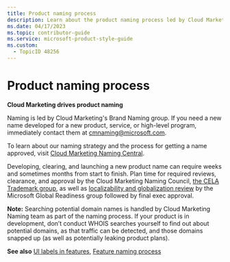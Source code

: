 ```yaml
---
title: Product naming process
description: Learn about the product naming process led by Cloud Marketing's Brand Naming group. Discover how to get a new product name approved, including necessary reviews and approvals.
ms.date: 04/17/2023
ms.topic: contributor-guide
ms.service: microsoft-product-style-guide
ms.custom:
  - TopicID 48256
---
```



# Product naming process

**Cloud Marketing drives product naming**

Naming is led by Cloud Marketing's Brand Naming group. If you need a new name developed for a new product, service, or high-level program, immediately contact them at [cmnaming@microsoft.com](mailto:cmnaming@microsoft.com).

To learn about our naming strategy and the process for getting a name approved, visit [Cloud Marketing Naming Central](https://microsoft.sharepoint.com/teams/CloudMarketingNamingCentral).

Developing, clearing, and launching a new product name can require weeks and sometimes months from start to finish. Plan time for required reviews, clearance, and approval by the Cloud Marketing Naming Council, [the CELA Trademark group](https://microsoft.sharepoint.com/sites/CELAWeb-Copyrights-Trademarks-And-Patents/SitePages/trademarks-get-a-name-or-logo-approved.aspx), as well as [localizability and globalization review](https://microsoft.sharepoint.com/sites/globalreadiness/SitePages/NewNameReview.aspx) by the Microsoft Global Readiness group followed by final exec approval.

**Note:** Searching potential domain names is handled by Cloud Marketing Naming team as part of the naming process. If your product is in development, don’t conduct WHOIS searches yourself to find out about potential domains, as that traffic can be detected, and those domains snapped up (as well as potentially leaking product plans).

**See also** [UI labels in features](~\naming\ui-labels-in-features.md), [Feature naming process](~\naming\feature-naming-process.md)

